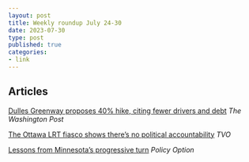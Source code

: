 ```yaml
---
layout: post
title: Weekly roundup July 24-30
date: 2023-07-30
type: post
published: true
categories:
- link
---
```


## Articles

[Dulles Greenway proposes 40% hike, citing fewer drivers and debt](https://www.washingtonpost.com/transportation/2023/07/22/dulles-greenway-toll-increase/ "Dulles Greenway proposes 40% hike, citing fewer drivers and debt. By Heidi Pérez-Moreno") *The Washington Post*

[The Ottawa LRT fiasco shows there’s no political accountability](https://www.tvo.org/article/the-ottawa-lrt-fiasco-shows-theres-no-political-accountability "The Ottawa LRT fiasco shows there’s no political accountability. By Matt Gurney") *TVO*

[Lessons from Minnesota’s progressive turn](https://policyoptions.irpp.org/magazines/july-2023/minnesota-reforms-democrats-lessons/ "Lessons from Minnesota’s progressive turn. By Alain Noël") *Policy Option*
